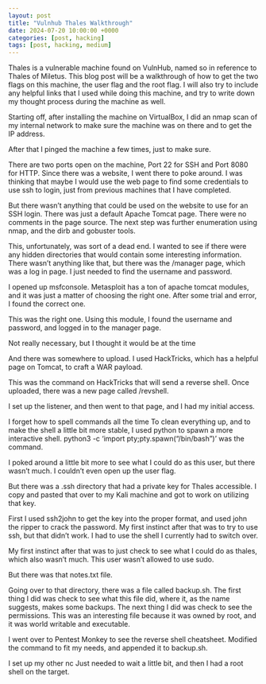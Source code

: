 ```yaml
---
layout: post
title: "Vulnhub Thales Walkthrough"
date: 2024-07-20 10:00:00 +0000
categories: [post, hacking]
tags: [post, hacking, medium]
---
```


Thales is a vulnerable machine found on VulnHub, named so in reference to Thales of Miletus. This blog post will be a walkthrough of how to get the two flags on this machine, the user flag and the root flag. I will also try to include any helpful links that I used while doing this machine, and try to write down my thought process during the machine as well.


Starting off, after installing the machine on VirtualBox, I did an nmap scan of my internal network to make sure the machine was on there and to get the IP address.


After that I pinged the machine a few times, just to make sure.

There are two ports open on the machine, Port 22 for SSH and Port 8080 for HTTP. Since there was a website, I went there to poke around. I was thinking that maybe I would use the web page to find some credentials to use ssh to login, just from previous machines that I have completed.


But there wasn’t anything that could be used on the website to use for an SSH login. There was just a default Apache Tomcat page. There were no comments in the page source. The next step was further enumeration using nmap, and the dirb and gobuster tools.





This, unfortunately, was sort of a dead end. I wanted to see if there were any hidden directories that would contain some interesting information. There wasn’t anything like that, but there was the /manager page, which was a log in page. I just needed to find the username and password.

I opened up msfconsole. Metasploit has a ton of apache tomcat modules, and it was just a matter of choosing the right one. After some trial and error, I found the correct one.


This was the right one. Using this module, I found the username and password, and logged in to the manager page.



Not really necessary, but I thought it would be at the time

And there was somewhere to upload. I used HackTricks, which has a helpful page on Tomcat, to craft a WAR payload.


This was the command on HackTricks that will send a reverse shell. Once uploaded, there was a new page called /revshell.


I set up the listener, and then went to that page, and I had my initial access.


I forget how to spell commands all the time
To clean everything up, and to make the shell a little bit more stable, I used python to spawn a more interactive shell. python3 -c ‘import pty;pty.spawn(“/bin/bash”)’ was the command.


I poked around a little bit more to see what I could do as this user, but there wasn’t much. I couldn’t even open up the user flag.


But there was a .ssh directory that had a private key for Thales accessible. I copy and pasted that over to my Kali machine and got to work on utilizing that key.


First I used ssh2john to get the key into the proper format, and used john the ripper to crack the password. My first instinct after that was to try to use ssh, but that didn’t work. I had to use the shell I currently had to switch over.



My first instinct after that was to just check to see what I could do as thales, which also wasn’t much. This user wasn’t allowed to use sudo.


But there was that notes.txt file.


Going over to that directory, there was a file called backup.sh. The first thing I did was check to see what this file did, where it, as the name suggests, makes some backups. The next thing I did was check to see the permissions. This was an interesting file because it was owned by root, and it was world writable and executable.

I went over to Pentest Monkey to see the reverse shell cheatsheet. Modified the command to fit my needs, and appended it to backup.sh.


I set up my other nc Just needed to wait a little bit, and then I had a root shell on the target.


